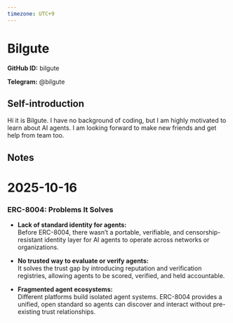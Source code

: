 ```yaml
---
timezone: UTC+9
---
```


# Bilgute

**GitHub ID:** bilgute

**Telegram:** @bilgute

## Self-introduction

Hi it is Bilgute. I have no background of coding, but I am highly motivated to learn about AI agents. I am looking forward to make new friends and get help from team too.

## Notes

<!-- Content_START -->
# 2025-10-16
<!-- DAILY_CHECKIN_2025-10-16_START -->
### ERC-8004: Problems It Solves

-   **Lack of standard identity for agents:**  
    Before ERC-8004, there wasn’t a portable, verifiable, and censorship-resistant identity layer for AI agents to operate across networks or organizations.
    
-   **No trusted way to evaluate or verify agents:**  
    It solves the trust gap by introducing reputation and verification registries, allowing agents to be scored, verified, and held accountable.
    
-   **Fragmented agent ecosystems:**  
    Different platforms build isolated agent systems. ERC-8004 provides a unified, open standard so agents can discover and interact without pre-existing trust relationships.
<!-- DAILY_CHECKIN_2025-10-16_END -->
<!-- Content_END -->
